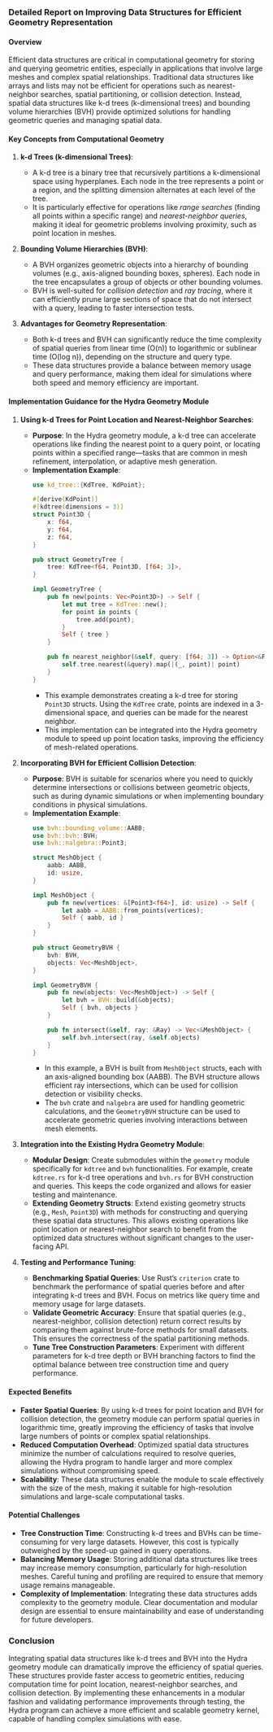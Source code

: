 ### Detailed Report on Improving Data Structures for Efficient Geometry Representation

#### Overview
Efficient data structures are critical in computational geometry for storing and querying geometric entities, especially in applications that involve large meshes and complex spatial relationships. Traditional data structures like arrays and lists may not be efficient for operations such as nearest-neighbor searches, spatial partitioning, or collision detection. Instead, spatial data structures like k-d trees (k-dimensional trees) and bounding volume hierarchies (BVH) provide optimized solutions for handling geometric queries and managing spatial data.

#### Key Concepts from Computational Geometry
1. **k-d Trees (k-dimensional Trees)**:
   - A k-d tree is a binary tree that recursively partitions a k-dimensional space using hyperplanes. Each node in the tree represents a point or a region, and the splitting dimension alternates at each level of the tree.
   - It is particularly effective for operations like *range searches* (finding all points within a specific range) and *nearest-neighbor queries*, making it ideal for geometric problems involving proximity, such as point location in meshes.

2. **Bounding Volume Hierarchies (BVH)**:
   - A BVH organizes geometric objects into a hierarchy of bounding volumes (e.g., axis-aligned bounding boxes, spheres). Each node in the tree encapsulates a group of objects or other bounding volumes.
   - BVH is well-suited for *collision detection* and *ray tracing*, where it can efficiently prune large sections of space that do not intersect with a query, leading to faster intersection tests.

3. **Advantages for Geometry Representation**:
   - Both k-d trees and BVH can significantly reduce the time complexity of spatial queries from linear time (O(n)) to logarithmic or sublinear time (O(log n)), depending on the structure and query type.
   - These data structures provide a balance between memory usage and query performance, making them ideal for simulations where both speed and memory efficiency are important.

#### Implementation Guidance for the Hydra Geometry Module

1. **Using k-d Trees for Point Location and Nearest-Neighbor Searches**:
   - **Purpose**: In the Hydra geometry module, a k-d tree can accelerate operations like finding the nearest point to a query point, or locating points within a specified range—tasks that are common in mesh refinement, interpolation, or adaptive mesh generation.
   - **Implementation Example**:
     ```rust
     use kd_tree::{KdTree, KdPoint};

     #[derive(KdPoint)]
     #[kdtree(dimensions = 3)]
     struct Point3D {
         x: f64,
         y: f64,
         z: f64,
     }

     pub struct GeometryTree {
         tree: KdTree<f64, Point3D, [f64; 3]>,
     }

     impl GeometryTree {
         pub fn new(points: Vec<Point3D>) -> Self {
             let mut tree = KdTree::new();
             for point in points {
                 tree.add(point);
             }
             Self { tree }
         }

         pub fn nearest_neighbor(&self, query: [f64; 3]) -> Option<&Point3D> {
             self.tree.nearest(&query).map(|(_, point)| point)
         }
     }
     ```
     - This example demonstrates creating a k-d tree for storing `Point3D` structs. Using the `KdTree` crate, points are indexed in a 3-dimensional space, and queries can be made for the nearest neighbor.
     - This implementation can be integrated into the Hydra geometry module to speed up point location tasks, improving the efficiency of mesh-related operations.

2. **Incorporating BVH for Efficient Collision Detection**:
   - **Purpose**: BVH is suitable for scenarios where you need to quickly determine intersections or collisions between geometric objects, such as during dynamic simulations or when implementing boundary conditions in physical simulations.
   - **Implementation Example**:
     ```rust
     use bvh::bounding_volume::AABB;
     use bvh::bvh::BVH;
     use bvh::nalgebra::Point3;

     struct MeshObject {
         aabb: AABB,
         id: usize,
     }

     impl MeshObject {
         pub fn new(vertices: &[Point3<f64>], id: usize) -> Self {
             let aabb = AABB::from_points(vertices);
             Self { aabb, id }
         }
     }

     pub struct GeometryBVH {
         bvh: BVH,
         objects: Vec<MeshObject>,
     }

     impl GeometryBVH {
         pub fn new(objects: Vec<MeshObject>) -> Self {
             let bvh = BVH::build(&objects);
             Self { bvh, objects }
         }

         pub fn intersect(&self, ray: &Ray) -> Vec<&MeshObject> {
             self.bvh.intersect(ray, &self.objects)
         }
     }
     ```
     - In this example, a BVH is built from `MeshObject` structs, each with an axis-aligned bounding box (AABB). The BVH structure allows efficient ray intersections, which can be used for collision detection or visibility checks.
     - The `bvh` crate and `nalgebra` are used for handling geometric calculations, and the `GeometryBVH` structure can be used to accelerate geometric queries involving interactions between mesh elements.

3. **Integration into the Existing Hydra Geometry Module**:
   - **Modular Design**: Create submodules within the `geometry` module specifically for `kdtree` and `bvh` functionalities. For example, create `kdtree.rs` for k-d tree operations and `bvh.rs` for BVH construction and queries. This keeps the code organized and allows for easier testing and maintenance.
   - **Extending Geometry Structs**: Extend existing geometry structs (e.g., `Mesh`, `Point3D`) with methods for constructing and querying these spatial data structures. This allows existing operations like point location or nearest-neighbor search to benefit from the optimized data structures without significant changes to the user-facing API.

4. **Testing and Performance Tuning**:
   - **Benchmarking Spatial Queries**: Use Rust’s `criterion` crate to benchmark the performance of spatial queries before and after integrating k-d trees and BVH. Focus on metrics like query time and memory usage for large datasets.
   - **Validate Geometric Accuracy**: Ensure that spatial queries (e.g., nearest-neighbor, collision detection) return correct results by comparing them against brute-force methods for small datasets. This ensures the correctness of the spatial partitioning methods.
   - **Tune Tree Construction Parameters**: Experiment with different parameters for k-d tree depth or BVH branching factors to find the optimal balance between tree construction time and query performance.

#### Expected Benefits
- **Faster Spatial Queries**: By using k-d trees for point location and BVH for collision detection, the geometry module can perform spatial queries in logarithmic time, greatly improving the efficiency of tasks that involve large numbers of points or complex spatial relationships.
- **Reduced Computation Overhead**: Optimized spatial data structures minimize the number of calculations required to resolve queries, allowing the Hydra program to handle larger and more complex simulations without compromising speed.
- **Scalability**: These data structures enable the module to scale effectively with the size of the mesh, making it suitable for high-resolution simulations and large-scale computational tasks.

#### Potential Challenges
- **Tree Construction Time**: Constructing k-d trees and BVHs can be time-consuming for very large datasets. However, this cost is typically outweighed by the speed-up gained in query operations.
- **Balancing Memory Usage**: Storing additional data structures like trees may increase memory consumption, particularly for high-resolution meshes. Careful tuning and profiling are required to ensure that memory usage remains manageable.
- **Complexity of Implementation**: Integrating these data structures adds complexity to the geometry module. Clear documentation and modular design are essential to ensure maintainability and ease of understanding for future developers.

### Conclusion
Integrating spatial data structures like k-d trees and BVH into the Hydra geometry module can dramatically improve the efficiency of spatial queries. These structures provide faster access to geometric entities, reducing computation time for point location, nearest-neighbor searches, and collision detection. By implementing these enhancements in a modular fashion and validating performance improvements through testing, the Hydra program can achieve a more efficient and scalable geometry kernel, capable of handling complex simulations with ease.